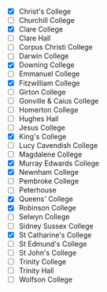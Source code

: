 - [x] Christ's College
- [ ] Churchill College
- [x] Clare College
- [ ] Clare Hall
- [ ] Corpus Christi College
- [ ] Darwin College
- [x] Downing College
- [ ] Emmanuel College
- [x] Fitzwilliam College
- [ ] Girton College
- [ ] Gonville & Caius College
- [ ] Homerton College
- [ ] Hughes Hall
- [ ] Jesus College
- [x] King's College
- [ ] Lucy Cavendish College
- [ ] Magdalene College
- [x] Murray Edwards College
- [x] Newnham College
- [ ] Pembroke College
- [ ] Peterhouse
- [x] Queens' College
- [x] Robinson College
- [ ] Selwyn College
- [ ] Sidney Sussex College
- [x] St Catharine's College
- [ ] St Edmund's College
- [ ] St John's College
- [ ] Trinity College
- [ ] Trinity Hall
- [ ] Wolfson College
